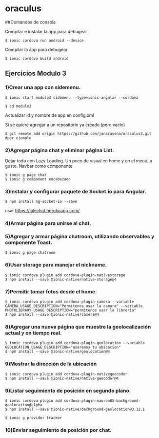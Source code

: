 # oraculus

##Comandos de consola

Compilar e instalar la app para debugear

```
$ ionic cordova run android --device
```

Compilar la app para debugear
```
$ ionic cordova build android
```


## Ejercicios Modulo 3

### 1)Crear una app con sidemenu.
```
$ ionic start modulo3 sidemenu --type=ionic-angular --cordova

$ cd modulo3
```

Actualizar id y nombre de app en config.xml

Si se quiere agregar a un repositorio ya creado (pero vacío)

```
$ git remote add origin https://github.com/janaravena/oraculus3.git #por ejemplo
```

### 2)Agregar página chat y eliminar página List.
Dejar todo con Lazy Loading.
Un poco de visual en home y en el menú, a gusto.
Navbar como componente

```
$ ionic g page chat
$ ionic g component encabezado
```

### 3)Instalar y configurar paquete de Socket.io para Angular.
```
$ npm install ng-socket-io --save
```

usar https://ialechat.herokuapp.com/

### 4)Armar página para unirse al chat.

### 5)Agregar y armar página chatroom, utilizando observables y componente Toast.
```
$ ionic g page chatroom
```

### 6)Usar storage para manejar el nickname.
```
$ ionic cordova plugin add cordova-plugin-nativestorage
$ npm install --save @ionic-native/native-storage@4
```

### 7)Permitir tomar fotos desde el home.
```
$ ionic cordova plugin add cordova-plugin-camera --variable CAMERA_USAGE_DESCRIPTION="Permitenos usar la camara" --variable PHOTOLIBRARY_USAGE_DESCRIPTION="permitenos usar la libreria"
$ npm install --save @ionic-native/camera@4
```

### 8)Agregar una nueva página que muestre la geolocalización actual y en tiempo real.
```
$ ionic cordova plugin add cordova-plugin-geolocation --variable GEOLOCATION_USAGE_DESCRIPTION="usaremos tu ubicacion"
$ npm install --save @ionic-native/geolocation@4
```

### 9)Mostrar la dirección de la ubicación
```
$ ionic cordova plugin add cordova-plugin-nativegeocoder
$ npm install --save @ionic-native/native-geocoder@4
```

### 9)Listar seguimiento de posición en segundo plano.

```
$ ionic cordova plugin add cordova-plugin-mauron85-background-geolocation@alpha
$ npm install --save @ionic-native/background-geolocation@3.12.1

$ ionic g provider tracker
```

### 10)Enviar seguimiento de posición por chat.